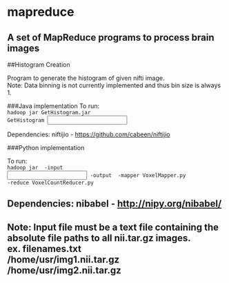# mapreduce
A set of MapReduce programs to process brain images
---
##Histogram Creation

Program to generate the histogram of given nifti image. <br/>
Note: Data binning is not currently implemented and thus bin size is always 1.
 
###Java implementation
To run:<br/>
<code>hadoop jar GetHistogram.jar GetHistogram <input file> <output folder></code>

Dependencies: niftijio - https://github.com/cabeen/niftijio


###Python implementation

To run:<br/>
<code>hadoop jar <hadoop streaming jar path> -input <input filename> -output <output directory> -mapper VoxelMapper.py -reduce VoxelCountReducer.py</code>


Dependencies: nibabel - http://nipy.org/nibabel/
--
Note: Input file must be a text file containing the absolute file paths to all nii.tar.gz images.
<br/> ex. filenames.txt
<br/> /home/usr/img1.nii.tar.gz
<br/> /home/usr/img2.nii.tar.gz
---
